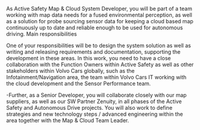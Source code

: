 As Active Safety Map & Cloud System Developer, you will be part of a team working with map data needs for a fused environmental perception, as well as a solution for probe sourcing sensor data for keeping a cloud based map continuously up to date and reliable enough to be used for autonomous driving.
Main responsibilities

One of your responsibilities will be to design the system solution as well as writing and releasing requirements and documentation, supporting the development in these areas. In this work, you need to have a close collaboration with the Function Owners within Active Safety as well as other stakeholders within Volvo Cars globally, such as the Infotainment/Navigation area, the team within Volvo Cars IT working with the cloud development and the Sensor Performance team.

-Further, as a Senior Developer, you will collaborate closely with our map suppliers, as well as our SW Partner Zenuity, in all phases of the Active Safety and Autonomous Drive projects. You will also work to define strategies and new technology steps / advanced engineering within the area together with the Map & Cloud Team Leader.